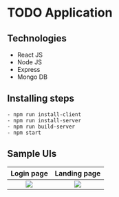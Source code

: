 # TODO Application

## Technologies

-   React JS
-   Node JS
-   Express
-   Mongo DB

## Installing steps

    - npm run install-client
    - npm run install-server
    - npm run build-server
    - npm start

## Sample UIs

|                                                 Login page                                                 |                                                Landing page                                                |
| :--------------------------------------------------------------------------------------------------------: | :--------------------------------------------------------------------------------------------------------: |
| ![](https://user-images.githubusercontent.com/54368055/223046250-484b98ce-7f88-4e7e-bb53-85210c4fee34.png) | ![](https://user-images.githubusercontent.com/54368055/223046327-298b861b-b71e-4cc2-b252-b57746869d64.png) |
